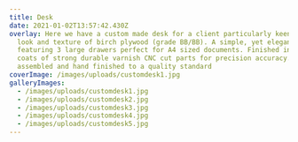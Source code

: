```yaml
---
title: Desk
date: 2021-01-02T13:57:42.430Z
overlay: Here we have a custom made desk for a client particularly keen on the
  look and texture of birch plywood (grade BB/BB). A simple, yet elegant design
  featuring 3 large drawers perfect for A4 sized documents. Finished in three
  coats of strong durable varnish CNC cut parts for precision accuracy. Hand
  assembled and hand finished to a quality standard
coverImage: /images/uploads/customdesk1.jpg
galleryImages:
  - /images/uploads/customdesk1.jpg
  - /images/uploads/customdesk2.jpg
  - /images/uploads/customdesk3.jpg
  - /images/uploads/customdesk4.jpg
  - /images/uploads/customdesk5.jpg
---
```

